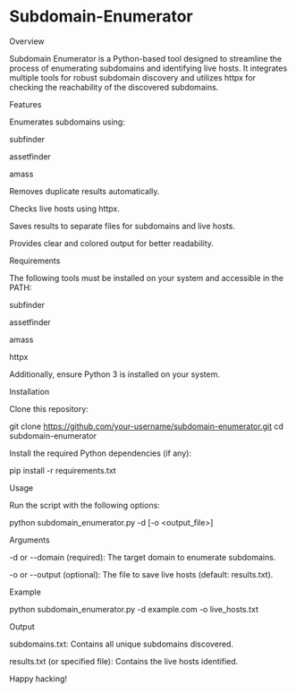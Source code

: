# Subdomain-Enumerator

Overview

Subdomain Enumerator is a Python-based tool designed to streamline the process of enumerating subdomains and identifying live hosts. It integrates multiple tools for robust subdomain discovery and utilizes httpx for checking the reachability of the discovered subdomains.

Features

Enumerates subdomains using:

subfinder

assetfinder

amass

Removes duplicate results automatically.

Checks live hosts using httpx.

Saves results to separate files for subdomains and live hosts.

Provides clear and colored output for better readability.

Requirements

The following tools must be installed on your system and accessible in the PATH:

subfinder

assetfinder

amass

httpx

Additionally, ensure Python 3 is installed on your system.

Installation

Clone this repository:

git clone https://github.com/your-username/subdomain-enumerator.git
cd subdomain-enumerator

Install the required Python dependencies (if any):

pip install -r requirements.txt

Usage

Run the script with the following options:

python subdomain_enumerator.py -d <domain> [-o <output_file>]

Arguments

-d or --domain (required): The target domain to enumerate subdomains.

-o or --output (optional): The file to save live hosts (default: results.txt).

Example

python subdomain_enumerator.py -d example.com -o live_hosts.txt

Output

subdomains.txt: Contains all unique subdomains discovered.

results.txt (or specified file): Contains the live hosts identified.


Happy hacking!
